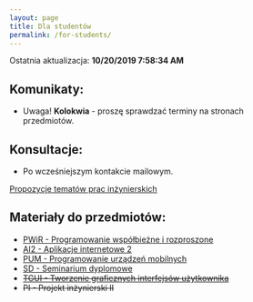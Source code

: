 ```yaml
---
layout: page
title: Dla studentów
permalink: /for-students/
---
```


<!--
&#x1F534; **Komunikaty:**
* ...
-->

Ostatnia aktualizacja: **10/20/2019 7:58:34 AM**

## Komunikaty:

* Uwaga! **Kolokwia** - proszę sprawdzać terminy na stronach przedmiotów.

## Konsultacje:

* Po wcześniejszym kontakcie mailowym.
<!-- * Wtorek, godz. 15:00 - 17:00, p. 353, B1 -->

[Propozycje tematów prac inżynierskich](topics2017)

## Materiały do przedmiotów:

* [PWiR - Programowanie współbieżne i rozproszone](pwir)
* [AI2 - Aplikacje internetowe 2](ai2)
* [PUM - Programowanie urządzeń mobilnych](pum)
* [SD - Seminarium dyplomowe](sd)
* ~~[TGUI - Tworzenie graficznych interfejsów użytkownika](tgui)~~
* ~~PI - Projekt inżynierski II~~
